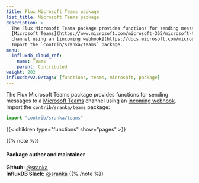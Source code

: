 ```yaml
---
title: Flux Microsoft Teams package
list_title: Microsoft Teams package
description: >
  The Flux Microsoft Teams package provides functions for sending messages to a
  [Microsoft Teams](https://www.microsoft.com/microsoft-365/microsoft-teams/group-chat-software)
  channel using an [incoming webhook](https://docs.microsoft.com/microsoftteams/platform/webhooks-and-connectors/how-to/add-incoming-webhook).
  Import the `contrib/sranka/teams` package.
menu:
  influxdb_cloud_ref:
    name: Teams
    parent: Contributed
weight: 202
influxdb/v2.0/tags: [functions, teams, microsoft, package]
---
```


The Flux Microsoft Teams package provides functions for sending messages to a
[Microsoft Teams](https://www.microsoft.com/microsoft-365/microsoft-teams/group-chat-software)
channel using an [incoming webhook](https://docs.microsoft.com/microsoftteams/platform/webhooks-and-connectors/how-to/add-incoming-webhook).
Import the `contrib/sranka/teams` package:

```js
import "contrib/sranka/teams"
```

{{< children type="functions" show="pages" >}}

{{% note %}}
#### Package author and maintainer
**Github:** [@sranka](https://github.com/sranka)  
**InfluxDB Slack:** [@sranka](https://influxdata.com/slack)
{{% /note %}}
